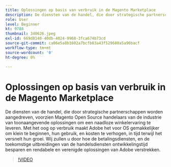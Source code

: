 ```yaml
---
title: Oplossingen op basis van verbruik in de Magento Marketplace
description: De diensten van de handel, die door strategische partnerschappen worden aangedreven, ruikt Magento Open Source handelaars met industrie toonaangevende oplossingen om een naadloze verkoopervaring te leveren... (De beschrijvingen zouden tussen 60 en 160 karakters moeten zijn)
role: User
level: Beginner
kt: 9788
thumbnail: 340626.jpeg
exl-id: 669d8140-40db-4024-9968-3fca674b73cd
source-git-commit: ca06e5a8b1602a7bcfb83a43f529680a5a96bacf
workflow-type: tm+mt
source-wordcount: '0'
ht-degree: 0%

---
```


# Oplossingen op basis van verbruik in de Magento Marketplace

De diensten van de handel, die door strategische partnerschappen worden aangedreven, voorzien Magento Open Source handelaars van de industrie van toonaangevende oplossingen om een naadloze winkelervaring te leveren. Met het oog op verbruik maakt Adobe het voor OS gemakkelijker om klein te beginnen, hun gebruik, en kosten te verhogen, in tijd terwijl het versnelt hun groei. Wij zullen u door hoe de betalingsdiensten, en de toekomstige uitbreidingen van de handelsdiensten ontwikkelingstijd besparen en rendabele en verenigde oplossingen van Adobe verstrekken.

>[!VIDEO](https://video.tv.adobe.com/v/340626/?quality=12&learn=on)
